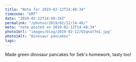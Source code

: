 ```yaml
---
title: "Note for 2019-02-12T14:48:34"
timezone: "GMT"
date: "2019-02-12T14:48:34Z"
permalink: "/photos/2019/02/12/14-48/"
meta: "note posted on 2019-02-12T14:48:34"
photo1Url: "images/blog/2019-02-12/OIqnatfm1.jpg"
photo1Alt: "Dinosaur pancakes"
tags:
---
```

Made green dinosaur pancakes for Seb's homework, tasty too!
